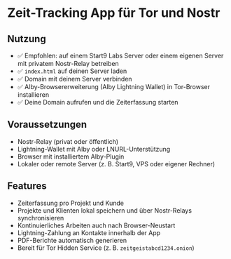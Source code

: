 # Zeit-Tracking App für Tor und Nostr

## Nutzung
- ✅ Empfohlen: auf einem Start9 Labs Server oder einem eigenen Server mit privatem Nostr-Relay betreiben
- ✅ `index.html` auf deinen Server laden
- ✅ Domain mit deinem Server verbinden
- ✅ Alby-Browsererweiterung (Alby Lightning Wallet) in Tor-Browser installieren
- ✅ Deine Domain aufrufen und die Zeiterfassung starten

## Voraussetzungen
- Nostr-Relay (privat oder öffentlich)
- Lightning-Wallet mit Alby oder LNURL-Unterstützung
- Browser mit installiertem Alby-Plugin
- Lokaler oder remote Server (z. B. Start9, VPS oder eigener Rechner)

## Features
- Zeiterfassung pro Projekt und Kunde
- Projekte und Klienten lokal speichern und über Nostr-Relays synchronisieren
- Kontinuierliches Arbeiten auch nach Browser-Neustart
- Lightning-Zahlung an Kontakte innerhalb der App
- PDF-Berichte automatisch generieren
- Bereit für Tor Hidden Service (z. B. `zeitgeistabcd1234.onion`)

